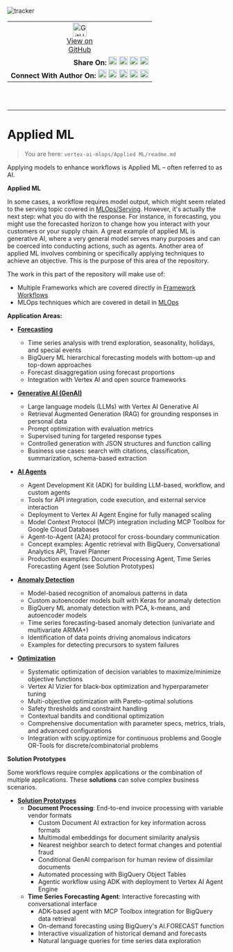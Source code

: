 ![tracker](https://us-central1-vertex-ai-mlops-369716.cloudfunctions.net/pixel-tracking?path=statmike%2Fvertex-ai-mlops%2FApplied+ML&file=readme.md)
<!--- header table --->
<table>
<tr>     
  <td style="text-align: center">
    <a href="https://github.com/statmike/vertex-ai-mlops/blob/main/Applied%20ML/readme.md">
      <img width="32px" src="https://www.svgrepo.com/download/217753/github.svg" alt="GitHub logo">
      <br>View on<br>GitHub
    </a>
  </td>
</tr>
<tr>
  <td style="text-align: right">
    <b>Share On: </b> 
    <a href="https://www.linkedin.com/sharing/share-offsite/?url=https://github.com/statmike/vertex-ai-mlops/blob/main/Applied%2520ML/readme.md"><img src="https://upload.wikimedia.org/wikipedia/commons/8/81/LinkedIn_icon.svg" alt="Linkedin Logo" width="20px"></a> 
    <a href="https://reddit.com/submit?url=https://github.com/statmike/vertex-ai-mlops/blob/main/Applied%2520ML/readme.md"><img src="https://redditinc.com/hubfs/Reddit%20Inc/Brand/Reddit_Logo.png" alt="Reddit Logo" width="20px"></a> 
    <a href="https://bsky.app/intent/compose?text=https://github.com/statmike/vertex-ai-mlops/blob/main/Applied%2520ML/readme.md"><img src="https://upload.wikimedia.org/wikipedia/commons/7/7a/Bluesky_Logo.svg" alt="BlueSky Logo" width="20px"></a> 
    <a href="https://twitter.com/intent/tweet?url=https://github.com/statmike/vertex-ai-mlops/blob/main/Applied%2520ML/readme.md"><img src="https://upload.wikimedia.org/wikipedia/commons/5/5a/X_icon_2.svg" alt="X (Twitter) Logo" width="20px"></a> 
  </td>
</tr>
<tr>
  <td style="text-align: right">
    <b>Connect With Author On: </b> 
    <a href="https://www.linkedin.com/in/statmike"><img src="https://upload.wikimedia.org/wikipedia/commons/8/81/LinkedIn_icon.svg" alt="Linkedin Logo" width="20px"></a>
    <a href="https://www.github.com/statmike"><img src="https://www.svgrepo.com/download/217753/github.svg" alt="GitHub Logo" width="20px"></a> 
    <a href="https://www.youtube.com/@statmike-channel"><img src="https://upload.wikimedia.org/wikipedia/commons/f/fd/YouTube_full-color_icon_%282024%29.svg" alt="YouTube Logo" width="20px"></a>
    <a href="https://bsky.app/profile/statmike.bsky.social"><img src="https://upload.wikimedia.org/wikipedia/commons/7/7a/Bluesky_Logo.svg" alt="BlueSky Logo" width="20px"></a> 
    <a href="https://x.com/statmike"><img src="https://upload.wikimedia.org/wikipedia/commons/5/5a/X_icon_2.svg" alt="X (Twitter) Logo" width="20px"></a>
  </td>
</tr>
</table><br/><br/>

---
# Applied ML
> You are here: `vertex-ai-mlops/Applied ML/readme.md`

Applying models to enhance workflows is Applied ML – often referred to as AI.

**Applied ML**

In some cases, a workflow requires model output, which might seem related to the serving topic covered in [MLOps/Serving](../MLOps/Serving/readme.md). However, it's actually the next step: what you do with the response. For instance, in forecasting, you might use the forecasted horizon to change how you interact with your customers or your supply chain. A great example of applied ML is generative AI, where a very general model serves many purposes and can be coerced into conducting actions, such as agents. Another area of applied ML involves combining or specifically applying techniques to achieve an objective. This is the purpose of this area of the repository.

The work in this part of the repository will make use of:
- Multiple Frameworks which are covered directly in [Framework Workflows](../Framework%20Workflows/readme.md)
- MLOps techniques which are covered in detail in [MLOps](../MLOps/readme.md)

**Application Areas:**

- **[Forecasting](./Forecasting/readme.md)**
  - Time series analysis with trend exploration, seasonality, holidays, and special events
  - BigQuery ML hierarchical forecasting models with bottom-up and top-down approaches
  - Forecast disaggregation using forecast proportions
  - Integration with Vertex AI and open source frameworks

- **[Generative AI (GenAI)](./GenAI/readme.md)**
  - Large language models (LLMs) with Vertex AI Generative AI
  - Retrieval Augmented Generation (RAG) for grounding responses in personal data
  - Prompt optimization with evaluation metrics
  - Supervised tuning for targeted response types
  - Controlled generation with JSON structures and function calling
  - Business use cases: search with citations, classification, summarization, schema-based extraction

- **[AI Agents](./AI%20Agents/readme.md)**
  - Agent Development Kit (ADK) for building LLM-based, workflow, and custom agents
  - Tools for API integration, code execution, and external service interaction
  - Deployment to Vertex AI Agent Engine for fully managed scaling
  - Model Context Protocol (MCP) integration including MCP Toolbox for Google Cloud Databases
  - Agent-to-Agent (A2A) protocol for cross-boundary communication
  - Concept examples: Agentic retrieval with BigQuery, Conversational Analytics API, Travel Planner
  - Production examples: Document Processing Agent, Time Series Forecasting Agent (see Solution Prototypes)

- **[Anomaly Detection](./Anomaly%20Detection/readme.md)**
  - Model-based recognition of anomalous patterns in data
  - Custom autoencoder models built with Keras for anomaly detection
  - BigQuery ML anomaly detection with PCA, k-means, and autoencoder models
  - Time series forecasting-based anomaly detection (univariate and multivariate ARIMA+)
  - Identification of data points driving anomalous indicators
  - Examples for detecting precursors to system failures

- **[Optimization](./Optimization/readme.md)**
  - Systematic optimization of decision variables to maximize/minimize objective functions
  - Vertex AI Vizier for black-box optimization and hyperparameter tuning
  - Multi-objective optimization with Pareto-optimal solutions
  - Safety thresholds and constraint handling
  - Contextual bandits and conditional optimization
  - Comprehensive documentation with parameter specs, metrics, trials, and advanced configurations
  - Integration with scipy.optimize for continuous problems and Google OR-Tools for discrete/combinatorial problems

**Solution Prototypes**

Some workflows require complex applications or the combination of multiple applications.  These **solutions** can solve complex business scenarios.

- **[Solution Prototypes](./Solution%20Prototypes/readme.md)**
  - **Document Processing**: End-to-end invoice processing with variable vendor formats
    - Custom Document AI extraction for key information across formats
    - Multimodal embeddings for document similarity analysis
    - Nearest neighbor search to detect format changes and potential fraud
    - Conditional GenAI comparison for human review of dissimilar documents
    - Automated processing with BigQuery Object Tables
    - Agentic workflow using ADK with deployment to Vertex AI Agent Engine
  - **Time Series Forecasting Agent**: Interactive forecasting with conversational interface
    - ADK-based agent with MCP Toolbox integration for BigQuery data retrieval
    - On-demand forecasting using BigQuery's AI.FORECAST function
    - Interactive visualization of historical demand and forecasts
    - Natural language queries for time series data exploration
